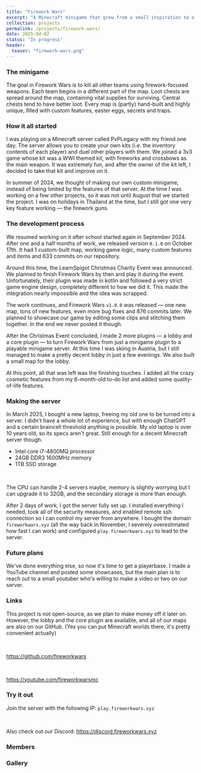 ```yaml
---
title: "Firework Wars"
excerpt: "A Minecraft minigame that grew from a small inspiration to a server of its own."
collection: projects
permalink: /projects/firework-wars/
date: 2025-04-02
status: "In progress"
header:
  teaser: "firework-wars.png"
---
```


### The minigame
The goal in Firework Wars is to kill all other teams using firework-focused weapons. Each team begins in a different part of the map. Loot chests are spread around the map, containing vital supplies for surviving. Central chests tend to have better loot. Every map is (partly) hand-built and highly unique, filled with custom features, easter eggs, secrets and traps.

### How it all started
I was playing on a Minecraft server called PvPLegacy with my friend one day. The server allows you to create your own kits (i.e. the inventory contents of each player) and duel other players with them. We joined a 3v3 game whose kit was a WWI themed kit, with fireworks and crossbows as the main weapon. It was extremely fun, and after the owner of the kit left, I decided to take that kit and improve on it.

In summer of 2024, we thought of making our own custom minigame, instead of being limited by the features of that server. At the time I was working on a few other projects, so it was not until August that we started the project. I was on holidays in Thailand at the time, but I still got one very key feature working — the firework guns.

### The development process
We resumed working on it after school started again in September 2024. After one and a half months of work, we released version `0.1.0` on October 17th. It had 1 custom-built map, working game logic, many custom features and items and 633 commits on our repository. 

Around this time, the LearnSpigot Christmas Charity Event was announced. We planned to finish Firework Wars by then and play it during the event. Unfortunately, their plugin was made in kotlin and followed a very strict game engine design, completely different to how we did it. This made the integration nearly impossible and the idea was scrapped.

The work continues, and Firework Wars `v1.0.0` was released — one new map, tons of new features, even more bug fixes and 876 commits later. We planned to showcase our game by editing some clips and stitching them together. In the end we never posted it though.

After the Christmas Event concluded, I made 2 more plugins — a lobby and a core plugin — to turn Firework Wars from just a minigame plugin to a playable minigame server. At this time I was skiing in Austria, but I still managed to make a pretty decent lobby in just a few evenings. We also built a small map for the lobby.

At this point, all that was left was the finishing touches. I added all the crazy cosmetic features from my 6-month-old to-do list and added some quality-of-life features.

### Making the server
In March 2025, I bought a new laptop, freeing my old one to be turned into a server. I didn't have a whole lot of experience, but with enough ChatGPT and a certain braincell threshold anything is possible. My old laptop is over 10 years old, so its specs aren't great. Still enough for a decent Minecraft server though.

- Intel core i7-4800MQ processor
- 24GB DDR3 1600MHz memory
- 1TB SSD storage

<br />

The CPU can handle 2-4 servers maybe, memory is slightly worrying but I can upgrade it to 32GB, and the secondary storage is more than enough.

After 2 days of work, I got the server fully set up. I installed everything I needed, took all of the security measures, and enabled remote ssh connection so I can control my server from anywhere. I bought the domain `fireworkwars.xyz` (all the way back in November, I severely overestimated how fast I can work) and configured `play.fireworkwars.xyz` to lead to the server.

### Future plans
We've done everything else, so now it's time to get a playerbase. I made a YouTube channel and posted some showcases, but the main plan is to reach out to a small youtuber who's willing to make a video or two on our server.

### Links
This project is not open-source, as we plan to make money off it later on. However, the lobby and the core plugin are available, and all of our maps are also on our GitHub. (Yes you can put Minecraft worlds there, it's pretty convenient actually)

<br />

https://github.com/fireworkwars

<br />

https://youtube.com/fireworkwarsmc

### Try it out
Join the server with the following IP: `play.fireworkwars.xyz`

<br />

Also check out our Discord: https://discord.fireworkwars.xyz

### Members

### Gallery

